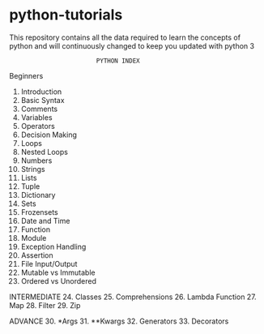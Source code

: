 # python-tutorials
This repository contains all the data required to learn the concepts of python and will continuously changed to keep you updated with python 3

                            PYTHON INDEX
Beginners
1. Introduction 
2. Basic Syntax 
3. Comments 
4. Variables 
5. Operators 
6. Decision Making 
7. Loops 
8. Nested Loops 
9. Numbers 
10. Strings 
11. Lists 
12. Tuple 
13. Dictionary 
14. Sets 
15. Frozensets 
16. Date and Time 
17. Function 
18. Module 
19. Exception Handling 
20. Assertion
21. File Input/Output
22. Mutable vs Immutable 
23. Ordered vs Unordered 

INTERMEDIATE 
24. Classes 
25. Comprehensions 
26. Lambda Function 
27. Map 
28. Filter 
29. Zip 

ADVANCE 
30. *Args 
31. **Kwargs 
32. Generators 
33. Decorators 